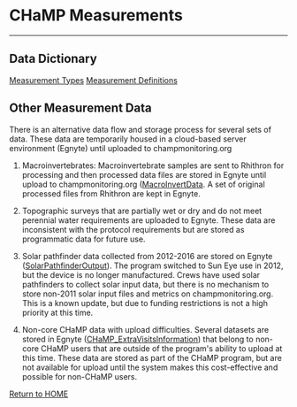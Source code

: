 # CHaMP Measurements

----------

## Data Dictionary
[Measurement Types](MeasurementTypes.md)
[Measurement Definitions](https://www.dropbox.com/s/yo4f600ta6cx80l/ChampMeasurementsDD_DefinitionsRefined.xlsx?dl=0)



## Other Measurement Data

There is an alternative data flow and storage process for several sets of data. These data are temporarily housed in a cloud-based server environment (Egnyte) until uploaded to champmonitoring.org

1) Macroinvertebrates:  Macroinvertebrate samples are sent to Rhithron for processing and then processed data files are stored in Egnyte until upload to champmonitoring.org ([MacroInvertData](https://isemp.egnyte.com/fl/0W5rrJ86Pa).  A set of original processed files from Rhithron are kept in Egnyte.

2) Topographic surveys that are partially wet or dry and do not meet perennial water requirements are uploaded to Egnyte.  These data are inconsistent with the protocol requirements but are stored as programmatic data for future use. 

3) Solar pathfinder data collected from 2012-2016 are stored on Egnyte ([SolarPathfinderOutput](https://isemp.egnyte.com/fl/05wPnIMunk)).  The program switched to Sun Eye use in 2012, but the device is no longer manufactured. Crews have used solar pathfinders to collect solar input data, but there is no mechanism to store non-2011 solar input files and metrics on champmonitoring.org.  This is a known update, but due to funding restrictions is not a high priority at this time.

4) Non-core CHaMP data with upload difficulties.  Several datasets are stored in Egnyte ([CHaMP_ExtraVisitsInformation](https://isemp.egnyte.com/fl/eJzIFVKwGm)) that belong to non-core CHaMP users that are outside of the program's ability to upload at this time. These data are stored as part of the CHaMP program, but are not available for upload until the system makes this cost-effective and possible for non-CHaMP users.




[Return to HOME](README.md)
